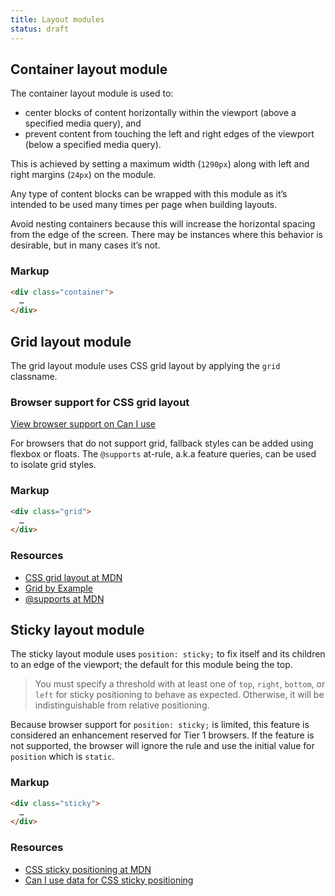 ```yaml
---
title: Layout modules
status: draft
---
```


## Container layout module

The container layout module is used to:
* center blocks of content horizontally within the viewport (above a specified media query), and
* prevent content from touching the left and right edges of the viewport (below a specified media query).

This is achieved by setting a maximum width (`1290px`) along with left and right margins (`24px`) on the module.

Any type of content blocks can be wrapped with this module as it’s intended to be used many times per page when building layouts.

Avoid nesting containers because this will increase the horizontal spacing from the edge of the screen. There may be instances where this behavior is desirable, but in many cases it’s not.

### Markup

```html
<div class="container">
  …
</div>
```

## Grid layout module

The grid layout module uses CSS grid layout by applying the `grid` classname.

### Browser support for CSS grid layout

[View browser support on Can I use](http://caniuse.com/#feat=css-grid)

For browsers that do not support grid, fallback styles can be added using flexbox or floats. The `@supports` at-rule, a.k.a feature queries, can be used to isolate grid styles.

### Markup

```html
<div class="grid">
  …
</div>
```

### Resources

* [CSS grid layout at MDN](https://developer.mozilla.org/en-US/docs/Web/CSS/CSS_Grid_Layout)
* [Grid by Example](https://gridbyexample.com/learn/)
* [@supports at MDN](https://developer.mozilla.org/en-US/docs/Web/CSS/@supports)

## Sticky layout module

The sticky layout module uses `position: sticky;` to fix itself and its children to an edge of the viewport; the default for this module being the top.

> You must specify a threshold with at least one of `top`, `right`, `bottom`, or `left` for sticky positioning to behave as expected. Otherwise, it will be indistinguishable from relative positioning.

Because browser support for `position: sticky;` is limited, this feature is considered an enhancement reserved for Tier 1 browsers. If the feature is not supported, the browser will ignore the rule and use the initial value for `position` which is `static`.

### Markup

```html
<div class="sticky">
  …
</div>
```

### Resources

* [CSS sticky positioning at MDN](https://developer.mozilla.org/en-US/docs/Web/CSS/position#Sticky_positioning)
* [Can I use data for CSS sticky positioning](http://caniuse.com/#feat=css-sticky)
